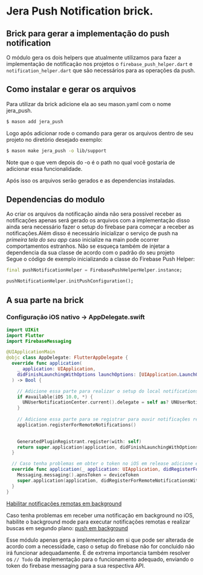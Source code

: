 # Jera Push Notification brick.

## Brick para gerar a implementação do push notification

O módulo gera os dois helpers que atualmente utilizamos para fazer a implementação de notificação nos projetos o `firebase_push_helper.dart` e `notification_helper.dart` que são necessários para as operações da push.<br>

## Como instalar e gerar os arquivos

Para utilizar da brick adicione ela ao seu mason.yaml com o nome jera_push.

```bash
$ mason add jera_push
```

Logo após adicionar rode o comando para gerar os arquivos dentro de seu projeto no diretório desejado exemplo:

```bash
$ mason make jera_push -o lib/support
```

Note que o que vem depois do -o é o path no qual você gostaria de adicionar essa funcionalidade.

Após isso os arquivos serão gerados e as dependencias instaladas.

## Dependencias do modulo

Ao criar os arquivos da notificação ainda não sera possivel receber as notificações apenas será gerado os arquivos com a implementação disso ainda sera necessário fazer o setup do firebase para começar a receber as notificações.Além disso é necessário inicializar o serviço de push na _primeira tela do seu app_ caso inicialize na main pode ocorrer comportamentos estranhos. Não se esqueça também de injetar a dependencia da sua classe de acordo com o padrão do seu projeto<br>
Segue o código de exemplo inicializando a classe do Firebase Push Helper:

```dart
final pushNotificationHelper = FirebasePushHelperHelper.instance;

pushNotificationHelper.initPushConfiguration();
```

## A sua parte na brick

### Configuração iOS nativo -> AppDelegate.swift

```swift
import UIKit
import Flutter
import FirebaseMessaging

@UIApplicationMain
@objc class AppDelegate: FlutterAppDelegate {
  override func application(
    _ application: UIApplication,
    didFinishLaunchingWithOptions launchOptions: [UIApplication.LaunchOptionsKey: Any]?
  ) -> Bool {

    // Adicione essa parte para realizar o setup do local notifications
    if #available(iOS 10.0, *) {
      UNUserNotificationCenter.current().delegate = self as? UNUserNotificationCenterDelegate
    }
    
    // Adicione essa parte para se registrar para ouvir notificações remotas
    application.registerForRemoteNotifications()
    

    GeneratedPluginRegistrant.register(with: self)
    return super.application(application, didFinishLaunchingWithOptions: launchOptions)
  }

  // Caso tenha problemas em obter o token no iOS em release adicione esse trecho de código
  override func application(_ application: UIApplication, didRegisterForRemoteNotificationsWithDeviceToken deviceToken: Data) {
    Messaging.messaging().apnsToken = deviceToken
    super.application(application, didRegisterForRemoteNotificationsWithDeviceToken: deviceToken)
  }
}
```

[Habilitar notificações remotas em background](https://developer.apple.com/documentation/usernotifications/setting_up_a_remote_notification_server/pushing_background_updates_to_your_app#2980038)

Caso tenha problemas em receber uma notificação em background no iOS, habilite o background mode para executar notificações remotas e realizar buscas em segundo plano: [push em background](https://developer.apple.com/documentation/xcode/configuring-background-execution-modes)

Esse módulo apenas gera a implementação em si que pode ser alterada de acordo com a necessidade, caso o setup do firebase não for concluido não irá funcionar adequadamente. É de extrema importancia também resolver os `// Todo` da implementação para o funcionamento adequado, enviando o token do firebase messaging para a sua respectiva API.
